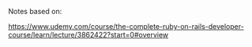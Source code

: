 Notes based on:

https://www.udemy.com/course/the-complete-ruby-on-rails-developer-course/learn/lecture/3862422?start=0#overview
